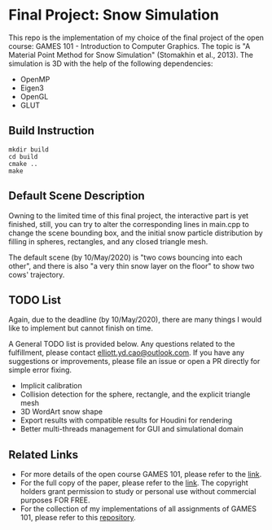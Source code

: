 # Final Project: Snow Simulation

This repo is the implementation of my choice of the final project of the open course: GAMES 101 -  Introduction to Computer Graphics. The topic is "A Material Point Method for Snow Simulation" (Stomakhin et al., 2013). The simulation is 3D with the help of the following dependencies:

- OpenMP
- Eigen3
- OpenGL
- GLUT

## Build Instruction

```
mkdir build
cd build
cmake ..
make
```

## Default Scene Description

Owning to the limited time of this final project, the interactive part is yet finished, still, you can try to alter the corresponding lines in main.cpp to change the scene bounding box, and the initial snow particle distribution by filling in spheres, rectangles, and any closed triangle mesh.

The default scene (by 10/May/2020) is "two cows bouncing into each other", and there is also "a very thin snow layer on the floor" to show two cows' trajectory.

## TODO List

Again, due to the deadline (by 10/May/2020), there are many things I would like to implement but cannot finish on time.

A General TODO list is provided below. Any questions related to the fulfillment, please contact elliott.yd.cao@outlook.com. If you have any suggestions or improvements, please file an issue or open a PR directly for simple error fixing.

* Implicit calibration
* Collision detection for the sphere, rectangle, and the explicit triangle mesh
* 3D WordArt snow shape
* Export results with compatible results for Houdini for rendering
* Better multi-threads management for GUI and simulational domain

## Related Links
- For more details of the open course GAMES 101, please refer to the [link](https://sites.cs.ucsb.edu/~lingqi/teaching/games101.html).
- For the full copy of the paper, please refer to the [link](https://dl.acm.org/doi/10.1145/2461912.2461948). The copyright holders grant permission to study or personal use without commercial purposes FOR FREE.
- For the collection of my implementations of all assignments of GAMES 101, please refer to this [repository](https://github.com/Eydcao/YanCG).